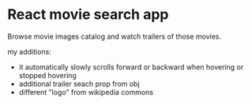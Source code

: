 # React movie search app
Browse movie images catalog and watch
trailers of those movies.

my additions:
+ it automatically slowly scrolls forward or backward when hovering or stopped hovering
+ additional trailer seach prop from obj
+ different "logo" from wikipedia commons